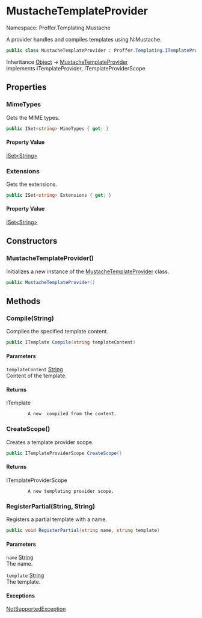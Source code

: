 # MustacheTemplateProvider

Namespace: Proffer.Templating.Mustache

A provider handles and compiles templates using N:Mustache.

```csharp
public class MustacheTemplateProvider : Proffer.Templating.ITemplateProvider, Proffer.Templating.ITemplateProviderScope
```

Inheritance [Object](https://docs.microsoft.com/en-us/dotnet/api/system.object) → [MustacheTemplateProvider](./proffer.templating.mustache.mustachetemplateprovider.md)<br>
Implements ITemplateProvider, ITemplateProviderScope

## Properties

### **MimeTypes**

Gets the MIME types.

```csharp
public ISet<string> MimeTypes { get; }
```

#### Property Value

[ISet&lt;String&gt;](https://docs.microsoft.com/en-us/dotnet/api/system.collections.generic.iset-1)<br>

### **Extensions**

Gets the extensions.

```csharp
public ISet<string> Extensions { get; }
```

#### Property Value

[ISet&lt;String&gt;](https://docs.microsoft.com/en-us/dotnet/api/system.collections.generic.iset-1)<br>

## Constructors

### **MustacheTemplateProvider()**

Initializes a new instance of the [MustacheTemplateProvider](./proffer.templating.mustache.mustachetemplateprovider.md) class.

```csharp
public MustacheTemplateProvider()
```

## Methods

### **Compile(String)**

Compiles the specified template content.

```csharp
public ITemplate Compile(string templateContent)
```

#### Parameters

`templateContent` [String](https://docs.microsoft.com/en-us/dotnet/api/system.string)<br>
Content of the template.

#### Returns

ITemplate<br>

            A new  compiled from the content.

### **CreateScope()**

Creates a template provider scope.

```csharp
public ITemplateProviderScope CreateScope()
```

#### Returns

ITemplateProviderScope<br>

            A new templating provider scope.

### **RegisterPartial(String, String)**

Registers a partial template with a name.

```csharp
public void RegisterPartial(string name, string template)
```

#### Parameters

`name` [String](https://docs.microsoft.com/en-us/dotnet/api/system.string)<br>
The name.

`template` [String](https://docs.microsoft.com/en-us/dotnet/api/system.string)<br>
The template.

#### Exceptions

[NotSupportedException](https://docs.microsoft.com/en-us/dotnet/api/system.notsupportedexception)<br>

